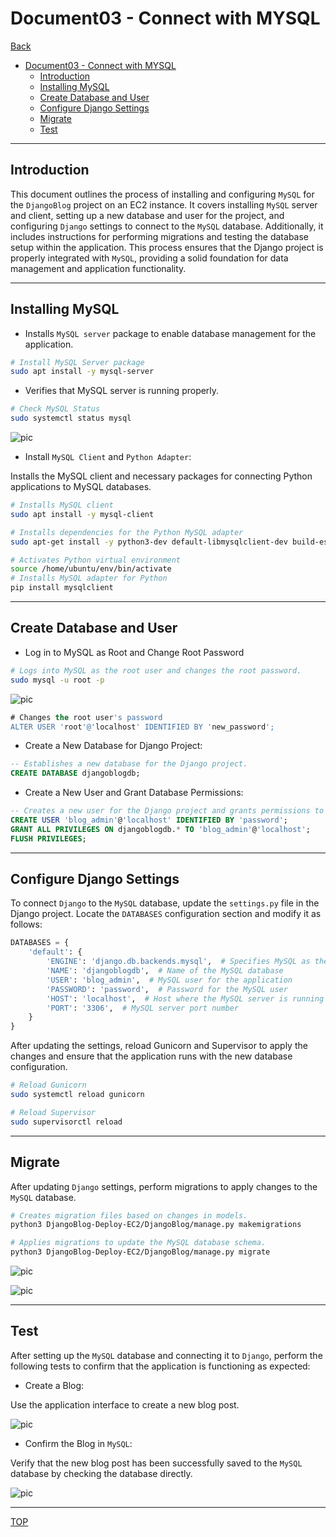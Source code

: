 # Document03 - Connect with MYSQL

[Back](../../README.md)

- [Document03 - Connect with MYSQL](#document03---connect-with-mysql)
  - [Introduction](#introduction)
  - [Installing MySQL](#installing-mysql)
  - [Create Database and User](#create-database-and-user)
  - [Configure Django Settings](#configure-django-settings)
  - [Migrate](#migrate)
  - [Test](#test)

---

## Introduction

This document outlines the process of installing and configuring `MySQL` for the `DjangoBlog` project on an EC2 instance. It covers installing `MySQL` server and client, setting up a new database and user for the project, and configuring `Django` settings to connect to the `MySQL` database. Additionally, it includes instructions for performing migrations and testing the database setup within the application. This process ensures that the Django project is properly integrated with `MySQL`, providing a solid foundation for data management and application functionality.

---

## Installing MySQL

- Installs `MySQL server` package to enable database management for the application.

```sh
# Install MySQL Server package
sudo apt install -y mysql-server
```

- Verifies that MySQL server is running properly.

```sh
# Check MySQL Status
sudo systemctl status mysql
```

![pic](./pic/pic01.png)

- Install `MySQL Client` and `Python Adapter`:

Installs the MySQL client and necessary packages for connecting Python applications to MySQL databases.

```sh
# Installs MySQL client
sudo apt install -y mysql-client

# Installs dependencies for the Python MySQL adapter
sudo apt-get install -y python3-dev default-libmysqlclient-dev build-essential pkg-config

# Activates Python virtual environment
source /home/ubuntu/env/bin/activate
# Installs MySQL adapter for Python
pip install mysqlclient
```

---

## Create Database and User

- Log in to MySQL as Root and Change Root Password

```sh
# Logs into MySQL as the root user and changes the root password.
sudo mysql -u root -p
```

![pic](./pic/pic02.png)

```sql
# Changes the root user's password
ALTER USER 'root'@'localhost' IDENTIFIED BY 'new_password';
```

- Create a New Database for Django Project:

```sql
-- Establishes a new database for the Django project.
CREATE DATABASE djangoblogdb;
```

- Create a New User and Grant Database Permissions:

```sql
-- Creates a new user for the Django project and grants permissions to the new database.
CREATE USER 'blog_admin'@'localhost' IDENTIFIED BY 'password';
GRANT ALL PRIVILEGES ON djangoblogdb.* TO 'blog_admin'@'localhost';
FLUSH PRIVILEGES;
```

---

## Configure Django Settings

To connect `Django` to the `MySQL` database, update the `settings.py` file in the Django project. Locate the `DATABASES` configuration section and modify it as follows:

```python
DATABASES = {
    'default': {
        'ENGINE': 'django.db.backends.mysql',  # Specifies MySQL as the database backend
        'NAME': 'djangoblogdb',  # Name of the MySQL database
        'USER': 'blog_admin',  # MySQL user for the application
        'PASSWORD': 'password',  # Password for the MySQL user
        'HOST': 'localhost',  # Host where the MySQL server is running
        'PORT': '3306',  # MySQL server port number
    }
}

```

After updating the settings, reload Gunicorn and Supervisor to apply the changes and ensure that the application runs with the new database configuration.

```sh
# Reload Gunicorn
sudo systemctl reload gunicorn

# Reload Supervisor
sudo supervisorctl reload

```

---

## Migrate

After updating `Django` settings, perform migrations to apply changes to the `MySQL` database.

```sh
# Creates migration files based on changes in models.
python3 DjangoBlog-Deploy-EC2/DjangoBlog/manage.py makemigrations

# Applies migrations to update the MySQL database schema.
python3 DjangoBlog-Deploy-EC2/DjangoBlog/manage.py migrate
```

![pic](./pic/pic03.png)

![pic](./pic/pic04.png)

---

## Test

After setting up the `MySQL` database and connecting it to `Django`, perform the following tests to confirm that the application is functioning as expected:

- Create a Blog:

Use the application interface to create a new blog post.

![pic](./pic/pic05.png)

- Confirm the Blog in `MySQL`:

Verify that the new blog post has been successfully saved to the `MySQL` database by checking the database directly.

![pic](./pic/pic06.png)

---

[TOP](#document03---connect-with-mysql)
